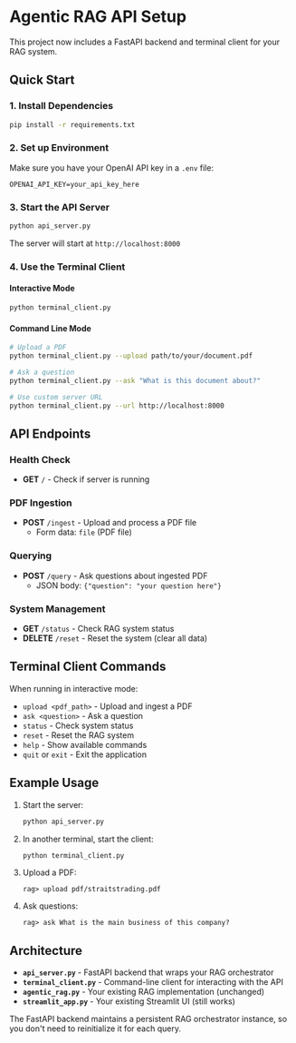 # Agentic RAG API Setup

This project now includes a FastAPI backend and terminal client for your RAG system.

## Quick Start

### 1. Install Dependencies
```bash
pip install -r requirements.txt
```

### 2. Set up Environment
Make sure you have your OpenAI API key in a `.env` file:
```
OPENAI_API_KEY=your_api_key_here
```

### 3. Start the API Server
```bash
python api_server.py
```
The server will start at `http://localhost:8000`

### 4. Use the Terminal Client

#### Interactive Mode
```bash
python terminal_client.py
```

#### Command Line Mode
```bash
# Upload a PDF
python terminal_client.py --upload path/to/your/document.pdf

# Ask a question
python terminal_client.py --ask "What is this document about?"

# Use custom server URL
python terminal_client.py --url http://localhost:8000
```

## API Endpoints

### Health Check
- **GET** `/` - Check if server is running

### PDF Ingestion
- **POST** `/ingest` - Upload and process a PDF file
  - Form data: `file` (PDF file)

### Querying
- **POST** `/query` - Ask questions about ingested PDF
  - JSON body: `{"question": "your question here"}`

### System Management
- **GET** `/status` - Check RAG system status
- **DELETE** `/reset` - Reset the system (clear all data)

## Terminal Client Commands

When running in interactive mode:
- `upload <pdf_path>` - Upload and ingest a PDF
- `ask <question>` - Ask a question
- `status` - Check system status
- `reset` - Reset the RAG system
- `help` - Show available commands
- `quit` or `exit` - Exit the application

## Example Usage

1. Start the server:
   ```bash
   python api_server.py
   ```

2. In another terminal, start the client:
   ```bash
   python terminal_client.py
   ```

3. Upload a PDF:
   ```
   rag> upload pdf/straitstrading.pdf
   ```

4. Ask questions:
   ```
   rag> ask What is the main business of this company?
   ```

## Architecture

- **`api_server.py`** - FastAPI backend that wraps your RAG orchestrator
- **`terminal_client.py`** - Command-line client for interacting with the API
- **`agentic_rag.py`** - Your existing RAG implementation (unchanged)
- **`streamlit_app.py`** - Your existing Streamlit UI (still works)

The FastAPI backend maintains a persistent RAG orchestrator instance, so you don't need to reinitialize it for each query.